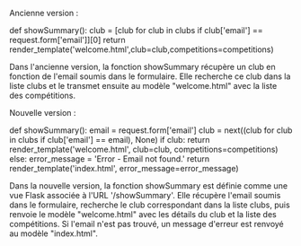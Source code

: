 Ancienne version :

def showSummary():
    club = [club for club in clubs if club['email'] == request.form['email']][0]
    return render_template('welcome.html',club=club,competitions=competitions)
    
Dans l'ancienne version, la fonction showSummary récupère un club en fonction de l'email soumis dans le formulaire. Elle recherche ce club dans la liste clubs et le transmet ensuite au modèle "welcome.html" avec la liste des compétitions.

Nouvelle version :

def showSummary():
    email = request.form['email']
    club = next((club for club in clubs if club['email'] == email), None)
    if club:
        return render_template('welcome.html', club=club, competitions=competitions)
    else:
        error_message = 'Error - Email not found.'
        return render_template('index.html', error_message=error_message)

Dans la nouvelle version, la fonction showSummary est définie comme une vue Flask associée à l'URL '/showSummary'. Elle récupère l'email soumis dans le formulaire, recherche le club correspondant dans la liste clubs, puis renvoie le modèle "welcome.html" avec les détails du club et la liste des compétitions. Si l'email n'est pas trouvé, un message d'erreur est renvoyé au modèle "index.html".
